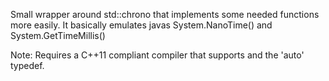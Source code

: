 Small wrapper around std::chrono that implements some needed functions more easily. It basically emulates javas System.NanoTime() and System.GetTimeMillis()

Note: Requires a C++11 compliant compiler that supports <chrono> and the 'auto' typedef.